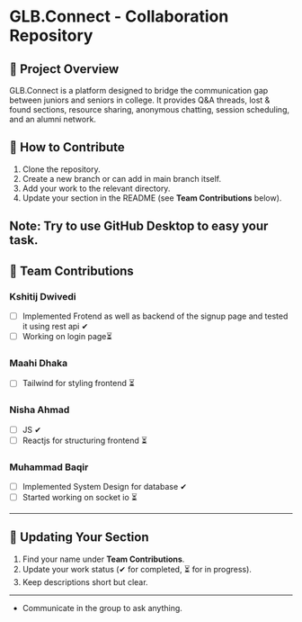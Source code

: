 # **GLB.Connect - Collaboration Repository**  

## **📌 Project Overview**  
GLB.Connect is a platform designed to bridge the communication gap between juniors and seniors in college. It provides Q&A threads, lost & found sections, resource sharing, anonymous chatting, session scheduling, and an alumni network.  

## **🚀 How to Contribute**  
1. Clone the repository. 
2. Create a new branch or can add in main branch itself.
3. Add your work to the relevant directory.  
4. Update your section in the README (see **Team Contributions** below).  

Note: Try to use GitHub Desktop to easy your task.
---

## **👥 Team Contributions**  
 

### **Kshitij Dwivedi**  
  - [ ] Implemented Frotend as well as backend of the signup page and tested it using rest api ✔
  - [ ] Working on login page⏳  

### **Maahi Dhaka**  
  - [ ] Tailwind for styling frontend ⏳

### **Nisha Ahmad**  
  - [ ] JS ✔ 
  - [ ] Reactjs for structuring frontend ⏳ 

### **Muhammad Baqir**  
  - [ ] Implemented System Design for database ✔ 
  - [ ] Started working on socket io ⏳

---

## **📢 Updating Your Section**  
1. Find your name under **Team Contributions**.  
2. Update your work status (✔ for completed, ⏳ for in progress).  
3. Keep descriptions short but clear.  

---

- Communicate in the group to ask anything.  
